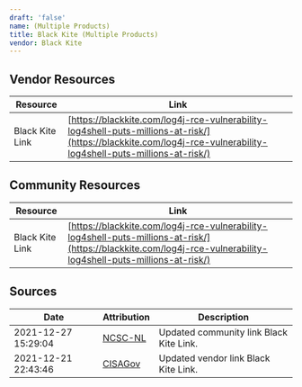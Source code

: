 ```yaml
---
draft: 'false'
name: (Multiple Products)
title: Black Kite (Multiple Products)
vendor: Black Kite
---
```


## Vendor Resources
| Resource | Link |
| --- | --- |
| Black Kite Link | [https://blackkite.com/log4j-rce-vulnerability-log4shell-puts-millions-at-risk/](https://blackkite.com/log4j-rce-vulnerability-log4shell-puts-millions-at-risk/) |

## Community Resources
| Resource | Link |
| --- | --- |
| Black Kite Link | [https://blackkite.com/log4j-rce-vulnerability-log4shell-puts-millions-at-risk/](https://blackkite.com/log4j-rce-vulnerability-log4shell-puts-millions-at-risk/) |


## Sources
| Date | Attribution | Description |
| --- | --- | --- |
| 2021-12-27 15:29:04 | [NCSC-NL](https://github.com/NCSC-NL/log4shell/blob/main/software/README.md) | Updated community link Black Kite Link.  |
| 2021-12-21 22:43:46 | [CISAGov](https://raw.githubusercontent.com/cisagov/log4j-affected-db/develop/README.md) | Updated vendor link Black Kite Link.  |
